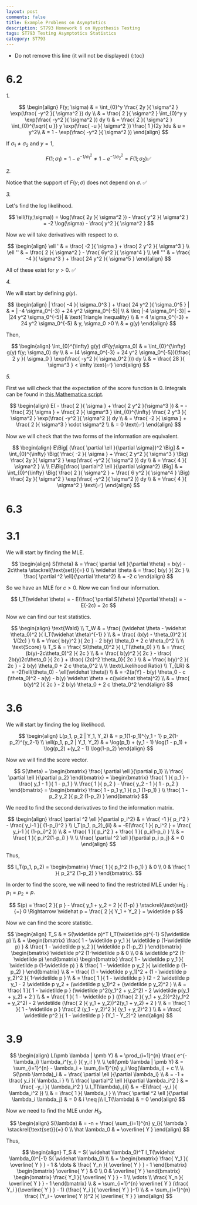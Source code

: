 ```yaml
---
layout: post
comments: false
title: Example Problems on Asymptotics
description: ST793 Homework 6 on Hypothesis Testing
tags: ST793 Testing Asymptotics Statistics
category: ST793
---
```


* Do not remove this line (it will not be displayed)
{:toc}

# 6.2

_1._

$$
\begin{align}
F(y; \sigma) & = \int_{0}^y \frac{ 2y }{ \sigma^2 } \exp(\frac{ -y^2 }{ \sigma^2 }) dy \\
    & = \frac{ 2 }{ \sigma^2 } \int_{0}^y y \exp(\frac{ -y^2 }{ \sigma^2 }) dy \\
    & = \frac{ 2 }{ \sigma^2 } \int_{0}^{\sqrt{ u }} y \exp(\frac{ -u }{ \sigma^2 }) \frac{ 1 }{2y  }du & u = y^2\\
    & = 1 - \exp(\frac{ -y^2 }{ \sigma^2 })
\end{align}
$$

If $\sigma_1 \neq \sigma_2$ and $y=1$,

$$
F(1; \sigma_1) = 1 - e^{-1/\sigma_1^2} \neq 1 - e^{-1/\sigma_2^2} = F(1; \sigma_2) \text{✅}
$$

_2._

Notice that the support of $F(y; \sigma)$ does not depend on $\sigma$. ✅
 
 _3._
 
 Let's find the log likelihood.
 
 $$
 \ell(f(y;\sigma)) = \log(\frac{ 2y }{ \sigma^2 }) - \frac{ y^2 }{ \sigma^2 } = -2 \log(\sigma) - \frac{ y^2 }{ \sigma^2 }
 $$
 
 Now we will take derivatives with respect to $\sigma$. 
 
 $$
 \begin{align}
 \ell ' & = \frac{ -2 }{ \sigma } + \frac{ 2 y^2 }{ \sigma^3 } \\
 \ell '' & = \frac{ 2 }{ \sigma^2 } - \frac{ 6y^2 }{ \sigma^4 } \\
 \ell ''' & = \frac{ -4 }{ \sigma^3 } + \frac{ 24 y^2 }{ \sigma^5 }
 \end{align}
 $$
 
 All of these exist for $y > 0$. ✅
 
 _4._
 
 We will start by defining $g(y)$.
 
 $$
 \begin{align}
 | \frac{ -4 }{ \sigma_0^3 } + \frac{ 24 y^2 }{ \sigma_0^5 } | & = | -4 \sigma_0^{-3} + 24 y^2 \sigma_0^{-5}| \\
    & \leq |-4 \sigma_0^{-3}| + |24 y^2 \sigma_0^{-5}| & \text{Triangle Inequality} \\
    & = 4 \sigma_0^{-3} + 24 y^2 \sigma_0^{-5} & y, \sigma_0 >0 \\
    & = g(y)
 \end{align}
 $$
 
 Then,
 
 $$
 \begin{align}
 \int_{0}^{\infty} g(y) dF(y;\sigma_0) & =  \int_{0}^{\infty} g(y) f(y; \sigma_0) dy \\
    & = (4 \sigma_0^{-3} + 24 y^2 \sigma_0^{-5})(\frac{ 2 y }{ \sigma_0 } \exp(\frac{ -y^2 }{ \sigma_0^2 })) dy \\
    & = \frac{ 28 }{ \sigma^3 } < \infty \text{✅}
 \end{align}
 $$
 
 _5._
 
 First we will check that the expectation of the score function is 0. Integrals can be found in [this Mathematica script](https://github.com/JimmyJHickey/grad-scripts/blob/master/st793-advanced-inference/hw6/hw6.nb).
 
 $$
 \begin{align}
 E( - \frac{ 2 }{ \sigma } + \frac{ 2 y^2 }{\sigma^3  }) & = -\frac{  2}{ \sigma } + \frac{ 2 }{ \sigma^3 } \int_{0}^{\infty} \frac{ 2 y^3 }{ \sigma^2 } \exp(\frac{ -y^2 }{ \sigma^2 }) dy \\
    & = \frac{ -2 }{ \sigma } + \frac{ 2 }{ \sigma^3 } \cdot \sigma^2 \\
    & = 0 \text{✅}
 \end{align}
 $$
 
 Now we will check that the two forms of the information are equivalent.
 
 $$
 \begin{align}
 E\Big[ (\frac{ \partial \ell }{\partial \sigma})^2  \Big] & =   \int_{0}^{\infty} \Big( \frac{ -2 }{ \sigma } + \frac{ 2 y^2 }{ \sigma^3 }  \Big) \frac{ 2y }{ \sigma^2 } \exp(\frac{ -y^2 }{ \sigma^2 }) dy \\
    & = \frac{ 4 }{ \sigma^2 } \\ \\
 E\Big[\frac{ \partial^2 \ell }{\partial \sigma^2}  \Big] & = \int_{0}^{\infty} \Big( \frac{ 2 }{ \sigma^2 } + \frac{ 6 y^2 }{ \sigma^4 }  \Big) \frac{ 2y }{ \sigma^2 } \exp(\frac{ -y^2 }{ \sigma^2 }) dy \\
    & = \frac{ 4 }{ \sigma^2 } \text{✅} 
 \end{align}
 $$
 

 
# 6.3




# 3.1
We will start by finding the MLE.


$$
\begin{align}
S(\theta) & = \frac{ \partial \ell }{\partial \theta} = b(y) - 2c\theta \stackrel{\text{set}}{=} 0  \\
\widehat \theta & = \frac{ b(y) }{ 2c } \\
\frac{ \partial ^2 \ell}{\partial \theta^2} & = -2 c
\end{align}
$$

So we have an MLE for $c > 0$. Now we can find our information.

$$
I_T(\widehat \theta) = - E(\frac{ \partial S(\theta) }{\partial \theta}) = -E(-2c) = 2c
$$

Now we can find our test statistics.

$$
\begin{align}
\text{Wald} \\
T_W &  = \frac{ (\widehat \theta - \widehat \theta_0)^2 }{ I_T(\widehat \theta)^{-1} } \\
    & = \frac{ (b(y) - \theta_0)^2 }{ 1/(2c) } \\
    & = \frac{ b(y)^2 }{ 2c } - 2 b(y) \theta_0 + 2 c \theta_0^2 \\ \\
\text{Score} \\
T_S & = \frac{ S(\theta_0)^2 }{ I_T(\theta_0) } \\
    & = \frac{ (b(y)-2c\theta_0)^2 }{ 2c } \\
    & = \frac{ b(y)^2 }{ 2c } - \frac{ 2b(y)2c\theta_0 }{ 2c } + \frac{ (2c)^2 \theta_0}{ 2c } \\
    & = \frac{ b(y)^2 }{ 2c } - 2 b(y) \theta_0 + 2 c \theta_0^2 \\ \\
\text{Likelihood Ratio} \\
T_{LR} & = -2(\ell(\theta_0) - \ell(\widehat \theta)) \\
    & = -2(a(Y) - b(y) \theta_0 - c (\theta_0)^2 - a(y) - b(y) \widehat \theta + c(\widehat \theta)^2) \\
     & = \frac{ b(y)^2 }{ 2c } - 2 b(y) \theta_0 + 2 c \theta_0^2
\end{align}
$$

# 3.6
We will start by finding the log likelihood.

$$
\begin{align}
L(p_1, p_2 | Y_1, Y_2) & = p_1(1-p_1)^{y_1 - 1} p_2(1-p_2)^{y_2-1} \\
\ell(p_1, p_2 | Y_1, Y_2) & = \log(p_1) + (y_1 - 1) \log(1 - p_1) + \log(p_2) +(y_2 - 1) \log(1-p_2)
\end{align}
$$

Now we will find the score vector.

$$
S(\theta) = \begin{bmatrix}
\frac{ \partial \ell }{\partial p_1} \\ \frac{ \partial \ell }{\partial p_2} \end{bmatrix}
= \begin{bmatrix}
\frac{ 1 }{ p_1 } - \frac{ y_1 - 1 }{ 1 - p_1 } \\
\frac{ 1 }{ p_2 } - \frac{ y_2 - 1 }{ 1 - p_2 }
\end{bmatrix}
= \begin{bmatrix}
\frac{ 1 - p_1 y_1 }{ p_1 (1-p_1) } \\
\frac{ 1 - p_2 y_2 }{ p_2 (1-p_2) }
\end{bmatrix}
$$

We need to find the second derivatives to find the information matrix.

$$
\begin{align}
\frac{ \partial ^2 \ell }{\partial p_i^2} & = \frac{ -1 }{ p_i^2 } - \frac{ y_i-1 }{ (1-p_i)^2 } \\
I_T(p_1, p_2)_{ii} & = -E(\frac{ 1 }{ p_i^2 } + \frac{ y_i-1 }{ (1-p_i)^2 }) \\
    & = \frac{ 1 }{ p_i^2 } + \frac{ 1 }{ p_i(1-p_i) } \\
    & = \frac{ 1 }{ p_i^2(1-p_i) } \\ \\
\frac{ \partial ^2 \ell }{\partial p_i p_j} & = 0 
\end{align}
$$

Thus,

$$
I_T(p_1, p_2) = \begin{bmatrix}
\frac{ 1 }{ p_1^2 (1-p_1) } & 0 \\
0 & \frac{ 1 }{ p_2^2 (1-p_2) }
\end{bmatrix}.
$$

In order to find the score, we will need to find the restricted MLE under $H_0: p_1 = p_2 = p$. 

$$
S(p) = \frac{ 2 }{ p } - \frac{ y_1 + y_2 + 2 }{ (1-p) } \stackrel{\text{set}}{=} 0 \Rightarrow \widehat p = \frac{ 2 }{ Y_1 + Y_2 } = \widetilde p
$$

Now we can find the score statistic.

$$
\begin{align}
T_S & = S(\widetilde p)^T I_T(\widetilde p)^{-1} S(\widetilde p) \\
    & = \begin{bmatrix}
\frac{ 1 - \widetilde p y_1 }{ \widetilde p (1-\widetilde p) } &
\frac{ 1 - \widetilde p y_2 }{ \widetilde p (1-p_2) }
\end{bmatrix} 
\begin{bmatrix}
\widetilde p^2 (1-\widetilde p & 0 \\
0 & \widetilde p^2 (1-\widetilde p)
\end{bmatrix}
\begin{bmatrix}
\frac{ 1 - \widetilde p y_1 }{ \widetilde p (1-\widetilde p) } &
\frac{ 1 - \widetilde p y_2 }{ \widetilde p (1-p_2) }
\end{bmatrix} \\
    & = \frac{ (1 - \widetilde p y_1)^2 + (1 - \widetilde p y_2)^2 }{ 1-\widetilde p } \\
    & = \frac{ 1 }{ 1 - \widetilde p } (2 - 2 \widetilde p y_1 - 2 \widetilde p y_2 + (\widetilde p y_1)^2 + (\widetilde p y_2)^2 ) \\
    & = \frac{ 1 }{ 1 - \widetilde p } (\widetilde p^2(y_1^2 + y_2^2) - 2 \widetilde p(y_1 + y_2) + 2 ) \\
    & = \frac{ 1 }{ 1 - \widetilde p } ((\frac{ 2 }{ y_1 +  y_2})^2(y_1^2 + y_2^2) - 2 \widetilde (\frac{ 2 }{ y_1 +  y_2})^2(y_1 + y_2) + 2 ) \\
    & = \frac{ 1 }{ 1 - \widetilde p } \frac{ 2 (y_1 - y_2)^2 }{ (y_1 + y_2)^2 } \\
    & =  \frac{ \widetilde p^2 }{ 1 - \widetilde p } (Y_1 - Y_2)^2
\end{align} 
$$

# 3.9
$$
\begin{align}
L(\pmb \lambda | \pmb Y) & = \prod_{i=1}^{n} \frac{ e^{-\lambda_i} \lambda_i^{y_i} }{ y_i! } \\ \\
\ell(\pmb \lambda | \pmb Y) & = \sum_{i=1}^{n} - \lambda_i + \sum_{i=1}^{n} y_i \log(\lambda_i) + c \\ \\
S(\pmb \lambda)_i & = \frac{ \partial \ell }{\partial \lambda_i} \\
    & = -1 + \frac{ y_i }{ \lambda_i } \\ \\
\frac{ \partial^2 \ell }{\partial \lambda_i^2 } & = \frac{ -y_i }{ \lambda_i^2 } \\
I_T(\lambda)_{ii} & = -E(\frac{ -y_i }{ \lambda_i^2 }) \\
    & = \frac{ 1 }{ \lambda_i } \\
\frac{ \partial ^2 \ell }{\partial \lambda_i \lambda_j} & = 0 & i \neq j\\
I_T(\lambda) & = 0
\end{align}
$$

Now we need to find the MLE under $H_0$.

$$
\begin{align}
S(\lambda) & = -n + \frac{ \sum_{i=1}^{n} y_i}{ \lambda } \stackrel{\text{set}}{=} 0 \\
\hat \lambda_0 & = \overline{ Y }
\end{align}
$$

Thus,

$$
\begin{align}
T_S & = S( \widehat \lambda_0)^T I_T(\widehat \lambda_0)^{-1} S( \widehat \lambda_0) \\
    & = \begin{bmatrix}
\frac{ Y_1 }{ \overline{ Y } } - 1 & \dots & \frac{ Y_n }{ \overline{ Y } } - 1
\end{bmatrix}
\begin{bmatrix}
\overline{ Y } & 0 \\
0 & \overline{ Y }
\end{bmatrix} 
\begin{bmatrix}
\frac{ Y_1 }{ \overline{ Y } } - 1 \\ \vdots \\ \frac{ Y_n }{ \overline{ Y } } - 1
\end{bmatrix} \\
    & = \sum_{i=1}^{n} \overline{ Y } (\frac{ Y_i }{\overline{ Y } } - 1) (\frac{ Y_i }{ \overline{ Y } }-1) \\
    & = \sum_{i=1}^{n} \frac{ (Y_i - \overline{ Y })^2 }{ \overline{ Y } }
\end{align} 
$$
